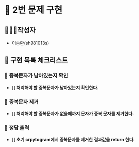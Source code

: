# 🚀 2번 문제 구현

## 🙋🏻‍♂️작성자

- 이승환(sh981013s)

## 🧾 구현 목록 체크리스트

### 🚨 중복문자가 남아있는지 확인
- [] **처리해야 할 중복문자가 남아있는지 확인한다.**

### 🚨 중복문자 제거
- [] **처리해야 할 중복문자가 없을때까지 문자가 중복 문자를 제거한다.**


### 🚨 정답 출력
- [] **초기 crpytogram에서 중복문자를 제거한 결과값을 return 한다.**



